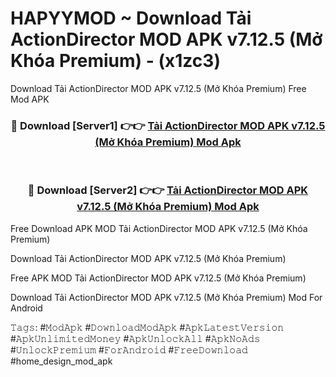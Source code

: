 # HAPYYMOD ~ Download Tải ActionDirector MOD APK v7.12.5 (Mở Khóa Premium) - (x1zc3)
Download Tải ActionDirector MOD APK v7.12.5 (Mở Khóa Premium) Free Mod APK

<div align="center">
<h3>🔴 Download [Server1] 👉👉 <a href="https://apk-comot.site?title=Tải_ActionDirector_MOD_APK_v7.12.5_(Mở_Khóa_Premium)">Tải ActionDirector MOD APK v7.12.5 (Mở Khóa Premium) Mod Apk</a></h3><br>

<h3>🔴 Download [Server2] 👉👉 <a href="https://apk-comot.site?title=Tải_ActionDirector_MOD_APK_v7.12.5_(Mở_Khóa_Premium)">Tải ActionDirector MOD APK v7.12.5 (Mở Khóa Premium) Mod Apk</a></h3>
</div>


Free Download APK MOD Tải ActionDirector MOD APK v7.12.5 (Mở Khóa Premium)

Download Tải ActionDirector MOD APK v7.12.5 (Mở Khóa Premium) 

Free APK MOD Tải ActionDirector MOD APK v7.12.5 (Mở Khóa Premium) 

Download Tải ActionDirector MOD APK v7.12.5 (Mở Khóa Premium) Mod For Android

𝚃𝚊𝚐𝚜: #𝙼𝚘𝚍𝙰𝚙𝚔 #𝙳𝚘𝚠𝚗𝚕𝚘𝚊𝚍𝙼𝚘𝚍𝙰𝚙𝚔 #𝙰𝚙𝚔𝙻𝚊𝚝𝚎𝚜𝚝𝚅𝚎𝚛𝚜𝚒𝚘𝚗 #𝙰𝚙𝚔𝚄𝚗𝚕𝚒𝚖𝚒𝚝𝚎𝚍𝙼𝚘𝚗𝚎𝚢 #𝙰𝚙𝚔𝚄𝚗𝚕𝚘𝚌𝚔𝙰𝚕𝚕 #𝙰𝚙𝚔𝙽𝚘𝙰𝚍𝚜 #𝚄𝚗𝚕𝚘𝚌𝚔𝙿𝚛𝚎𝚖𝚒𝚞𝚖 #𝙵𝚘𝚛𝙰𝚗𝚍𝚛𝚘𝚒𝚍 #𝙵𝚛𝚎𝚎𝙳𝚘𝚠𝚗𝚕𝚘𝚊𝚍 #home_design_mod_apk